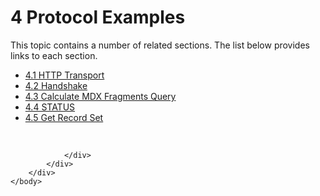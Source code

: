 <html dir="LTR" xmlns:mshelp="http://msdn.microsoft.com/mshelp" xmlns:ddue="http://ddue.schemas.microsoft.com/authoring/2003/5" xmlns:xlink="http://www.w3.org/1999/xlink" xmlns:tool="http://www.microsoft.com/tooltip">
    <head>
        <meta http-equiv="Content-Type" content="text/html; CHARSET=utf-8"></meta>
        <meta name="save" content="history"></meta>
        <title>4 Protocol Examples</title>
        <xml>
            <mshelp:toctitle title="4 Protocol Examples"></mshelp:toctitle>
            <mshelp:rltitle title="[MS-SSAS8]: Protocol Examples"></mshelp:rltitle>
            <mshelp:keyword index="A" term="41eaebde-caa4-4662-81da-c84214fd259b"></mshelp:keyword>
            <mshelp:attr name="DCSext.ContentType" value="open specification"></mshelp:attr>
            <mshelp:attr name="AssetID" value="41eaebde-caa4-4662-81da-c84214fd259b"></mshelp:attr>
            <mshelp:attr name="TopicType" value="kbRef"></mshelp:attr>
            <mshelp:attr name="DCSext.Title" value="[MS-SSAS8]: Protocol Examples" />
        </xml>
    </head>
    <body>
        <div id="header">
            <h1 class="heading">4 Protocol Examples</h1>
        </div>
        <div id="mainSection">
            <div id="mainBody">
                <div id="allHistory" class="saveHistory"></div>
                <div id="sectionSection0" class="section" name="collapseableSection">
                    <p>This topic contains a number of related sections. The list below provides links to each section.<br /></p><ul><li><span><a href="f192e205-edc7-4973-b51a-2643cb6bd6cb.htm">4.1 HTTP Transport</a></span></li><li><span><a href="963d258e-a18a-4f13-866d-1af0672b5ed7.htm">4.2 Handshake</a></span></li><li><span><a href="8536b22a-f5c7-4711-b87f-c7e14d81f772.htm">4.3 Calculate MDX Fragments Query</a></span></li><li><span><a href="41118600-f316-4b84-a32c-3d704626acb5.htm">4.4 STATUS</a></span></li><li><span><a href="286be31c-ef41-4bfb-87c3-b7fb0606c01d.htm">4.5 Get Record Set</a></span></li></ul><p><br /></p>


                </div>
            </div>
        </div>
    </body>
</html>